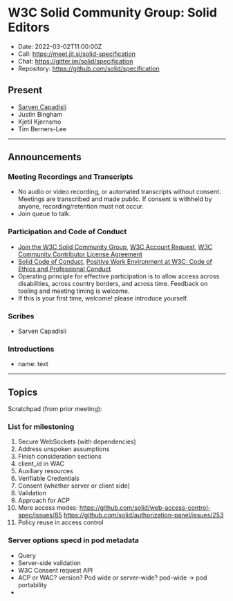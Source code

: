 # W3C Solid Community Group: Solid Editors

* Date: 2022-03-02T11:00:00Z
* Call: https://meet.jit.si/solid-specification
* Chat: https://gitter.im/solid/specification
* Repository: https://github.com/solid/specification


## Present
* [Sarven Capadisli](https://csarven.ca/#i)
* Justin Bingham
* Kjetil Kjernsmo
* Tim Berners-Lee

---

## Announcements

### Meeting Recordings and Transcripts
* No audio or video recording, or automated transcripts without consent. Meetings are transcribed and made public. If consent is withheld by anyone, recording/retention must not occur.
* Join queue to talk.


### Participation and Code of Conduct
* [Join the W3C Solid Community Group](https://www.w3.org/community/solid/join), [W3C Account Request](http://www.w3.org/accounts/request), [W3C Community Contributor License Agreement](https://www.w3.org/community/about/agreements/cla/)
* [Solid Code of Conduct](https://github.com/solid/process/blob/main/code-of-conduct.md), [Positive Work Environment at W3C: Code of Ethics and Professional Conduct](https://www.w3.org/Consortium/cepc/)
* Operating principle for effective participation is to allow access across disabilities, across country borders, and across time. Feedback on tooling and meeting timing is welcome.
* If this is your first time, welcome! please introduce yourself.


### Scribes
* Sarven Capadisli


### Introductions
* name: text

---

## Topics

Scratchpad (from prior meeting):

### List for milestoning

1. Secure WebSockets (with dependencies)
1. Address unspoken assumptions
1. Finish consideration sections
1. client_id in WAC
1. Auxiliary resources
1. Verifiable Credentials
1. Consent (whether server or client side)
1. Validation
1. Approach for ACP
1. More access modes: https://github.com/solid/web-access-control-spec/issues/85 https://github.com/solid/authorization-panel/issues/253
1. Policy reuse in access control

### Server options specd in pod metadata

 * Query
 * Server-side validation
 * W3C Consent request API
 * ACP or WAC?  version? Pod wide or server-wide? pod-wide -> pod portability
 * 